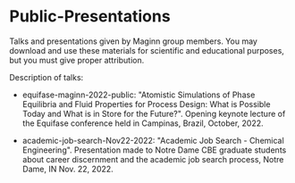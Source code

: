 # Public-Presentations
Talks and presentations given by Maginn group members.
You may download and use these materials for scientific and educational purposes, but you must give proper attribution.

Description of talks:

* equifase-maginn-2022-public: "Atomistic Simulations of Phase Equilibria and Fluid Properties for Process Design: What is Possible Today and What is in Store for the Future?". Opening keynote lecture of the Equifase conference held in Campinas, Brazil, October, 2022. 

* academic-job-search-Nov22-2022: "Academic Job Search - Chemical Engineering". Presentation made to Notre Dame CBE graduate students about career discernment and the academic job search process, Notre Dame, IN Nov. 22, 2022.
